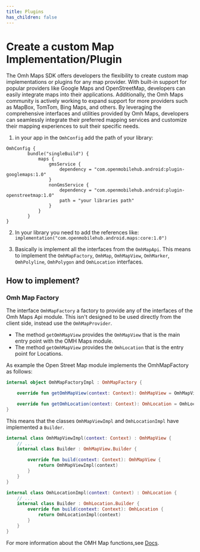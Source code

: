 ```yaml
---
title: Plugins
has_children: false
---
```


# Create a custom Map Implementation/Plugin

The Omh Maps SDK offers developers the flexibility to create custom map implementations or plugins for any map provider. With built-in support for popular providers like Google Maps and OpenStreetMap, developers can easily integrate maps into their applications. Additionally, the Omh Maps community is actively working to expand support for more providers such as MapBox, TomTom, Bing Maps, and others. By leveraging the comprehensive interfaces and utilities provided by Omh Maps, developers can seamlessly integrate their preferred mapping services and customize their mapping experiences to suit their specific needs.

1. in your app in the `OmhConfig` add the path of your library:

```
OmhConfig {
        bundle("singleBuild") {
            maps {
                gmsService {
                    dependency = "com.openmobilehub.android:plugin-googlemaps:1.0"
                }
                nonGmsService {
                    dependency = "com.openmobilehub.android:plugin-openstreetmap:1.0"
                    path = "your libraries path"
                }
            }
        }
}
```

2. In your library you need to add the references like: `implementation("com.openmobilehub.android.maps:core:1.0")`

3. Basically is implement all the interfaces from the `OmhMapApi`.
   This means to implement the `OmhMapFactory`, `OmhMap`, `OmhMapView`, `OmhMarker`, `OmhPolyline`, `OmhPolygon` and `OmhLocation` interfaces.

## How to implement?

### Omh Map Factory

The interface `OmhMapFactory` a factory to provide any of the interfaces of the Omh Maps Api module.
This isn't designed to be used directly from the client side, instead use the `OmhMapProvider`.

- The method `getOmhMapView` provides the `OmhMapView` that is the main entry point with the OMH Maps module.
- The method `getOmhMapView` provides the `OmhLocation` that is the entry point for Locations.

As example the Open Street Map module implements the OmhMapFactory as follows:

```kotlin
internal object OmhMapFactoryImpl : OmhMapFactory {

    override fun getOmhMapView(context: Context): OmhMapView = OmhMapViewImpl.Builder().build(context)

    override fun getOmhLocation(context: Context): OmhLocation = OmhLocationImpl.Builder().build(context)
}
```

This means that the classes `OmhMapViewImpl` and `OmhLocationImpl` have implemented a `Builder`.

```kotlin
internal class OmhMapViewImpl(context: Context) : OmhMapView {
    // ...
    internal class Builder : OmhMapView.Builder {

        override fun build(context: Context): OmhMapView {
            return OmhMapViewImpl(context)
        }
    }
}
```

```kotlin
internal class OmhLocationImpl(context: Context) : OmhLocation {
    // ...
    internal class Builder : OmhLocation.Builder {
        override fun build(context: Context): OmhLocation {
            return OmhLocationImpl(context)
        }
    }
}
```

For more information about the OMH Map functions,see [Docs](https://openmobilehub.github.io/omh-maps).
